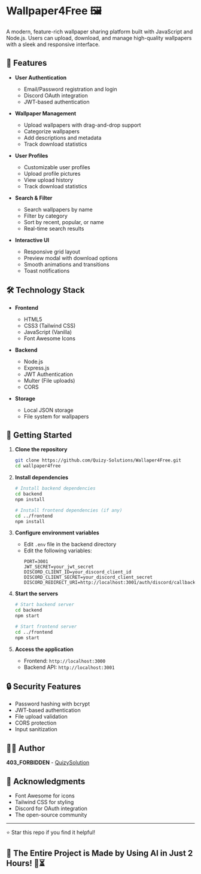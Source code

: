 # Wallpaper4Free 🖼️

A modern, feature-rich wallpaper sharing platform built with JavaScript and Node.js. Users can upload, download, and manage high-quality wallpapers with a sleek and responsive interface.

## 🌟 Features

- **User Authentication**
  - Email/Password registration and login
  - Discord OAuth integration
  - JWT-based authentication

- **Wallpaper Management**
  - Upload wallpapers with drag-and-drop support
  - Categorize wallpapers
  - Add descriptions and metadata
  - Track download statistics

- **User Profiles**
  - Customizable user profiles
  - Upload profile pictures
  - View upload history
  - Track download statistics

- **Search & Filter**
  - Search wallpapers by name
  - Filter by category
  - Sort by recent, popular, or name
  - Real-time search results

- **Interactive UI**
  - Responsive grid layout
  - Preview modal with download options
  - Smooth animations and transitions
  - Toast notifications

## 🛠️ Technology Stack

- **Frontend**
  - HTML5
  - CSS3 (Tailwind CSS)
  - JavaScript (Vanilla)
  - Font Awesome Icons

- **Backend**
  - Node.js
  - Express.js
  - JWT Authentication
  - Multer (File uploads)
  - CORS

- **Storage**
  - Local JSON storage
  - File system for wallpapers

## 🚀 Getting Started

1. **Clone the repository**
   ```bash
   git clone https://github.com/Quizy-Solutions/Wallaper4Free.git
   cd wallpaper4free
   ```

2. **Install dependencies**
   ```bash
   # Install backend dependencies
   cd backend
   npm install

   # Install frontend dependencies (if any)
   cd ../frontend
   npm install
   ```

3. **Configure environment variables**
   - Edit `.env` file in the backend directory
   - Edit the following variables:
     ```
     PORT=3001
     JWT_SECRET=your_jwt_secret
     DISCORD_CLIENT_ID=your_discord_client_id
     DISCORD_CLIENT_SECRET=your_discord_client_secret
     DISCORD_REDIRECT_URI=http://localhost:3001/auth/discord/callback
     ```

4. **Start the servers**
   ```bash
   # Start backend server
   cd backend
   npm start

   # Start frontend server
   cd ../frontend
   npm start
   ```

5. **Access the application**
   - Frontend: `http://localhost:3000`
   - Backend API: `http://localhost:3001`

## 🔒 Security Features

- Password hashing with bcrypt
- JWT-based authentication
- File upload validation
- CORS protection
- Input sanitization

## 👨‍💻 Author

**403_FORBIDDEN** - [QuizySolution](https://github.com/Quizy-Solutions)

## 🙏 Acknowledgments

- Font Awesome for icons
- Tailwind CSS for styling
- Discord for OAuth integration
- The open-source community

---
⭐️ Star this repo if you find it helpful!

## 🚀 The Entire Project is Made by Using AI in Just 2 Hours! 🤖⏳
